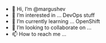 - 👋 Hi, I’m @margushev
- 👀 I’m interested in ... DevOps stuff
- 🌱 I’m currently learning ... OpenShift
- 💞️ I’m looking to collaborate on ...
- 📫 How to reach me ...

<!---
margushev/margushev is a ✨ special ✨ repository because its `README.md` (this file) appears on your GitHub profile.
You can click the Preview link to take a look at your changes.
--->
